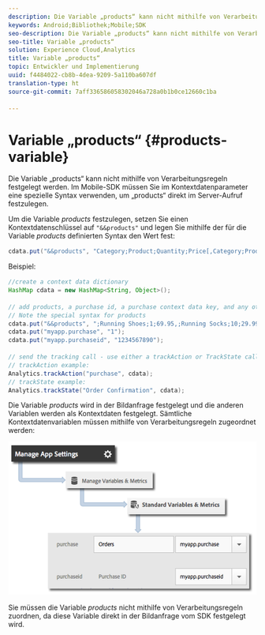 ```yaml
---
description: Die Variable „products“ kann nicht mithilfe von Verarbeitungsregeln festgelegt werden. Im Mobile-SDK müssen Sie im Kontextdatenparameter eine spezielle Syntax verwenden, um „products“ direkt im Server-Aufruf festzulegen.
keywords: Android;Bibliothek;Mobile;SDK
seo-description: Die Variable „products“ kann nicht mithilfe von Verarbeitungsregeln festgelegt werden. Im Mobile-SDK müssen Sie im Kontextdatenparameter eine spezielle Syntax verwenden, um „products“ direkt im Server-Aufruf festzulegen.
seo-title: Variable „products“
solution: Experience Cloud,Analytics
title: Variable „products“
topic: Entwickler und Implementierung
uuid: f4484022-cb8b-4dea-9209-5a110ba607df
translation-type: ht
source-git-commit: 7aff336586058302046a728a0b1b0ce12660c1ba

---
```



# Variable „products“ {#products-variable}

Die Variable „products“ kann nicht mithilfe von Verarbeitungsregeln festgelegt werden. Im Mobile-SDK müssen Sie im Kontextdatenparameter eine spezielle Syntax verwenden, um „products“ direkt im Server-Aufruf festzulegen.

Um die Variable *products* festzulegen, setzen Sie einen Kontextdatenschlüssel auf `"&&products"` und legen Sie mithilfe der für die Variable *products* definierten Syntax den Wert fest:

```java
cdata.put("&&products", "Category;Product;Quantity;Price[,Category;Product;Quantity;Price]");
```

Beispiel:

```java
//create a context data dictionary 
HashMap cdata = new HashMap<String, Object>(); 
 
// add products, a purchase id, a purchase context data key, and any other data you want to collect. 
// Note the special syntax for products 
cdata.put("&&products", ";Running Shoes;1;69.95,;Running Socks;10;29.99"); 
cdata.put("myapp.purchase", "1"); 
cdata.put("myapp.purchaseid", "1234567890"); 
 
// send the tracking call - use either a trackAction or TrackState call. 
// trackAction example: 
Analytics.trackAction("purchase", cdata); 
// trackState example: 
Analytics.trackState("Order Confirmation", cdata);
```

Die Variable *products* wird in der Bildanfrage festgelegt und die anderen Variablen werden als Kontextdaten festgelegt. Sämtliche Kontextdatenvariablen müssen mithilfe von Verarbeitungsregeln zugeordnet werden:

![](assets/map-products.png)

Sie müssen die Variable *products* nicht mithilfe von Verarbeitungsregeln zuordnen, da diese Variable direkt in der Bildanfrage vom SDK festgelegt wird.
